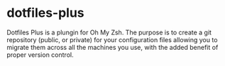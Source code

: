 # dotfiles-plus
Dotfiles Plus is a plungin for Oh My Zsh. The purpose is to create a git repository (public, or private) for your configuration files allowing you to migrate them across all the machines you use, with the added benefit of proper version control.




